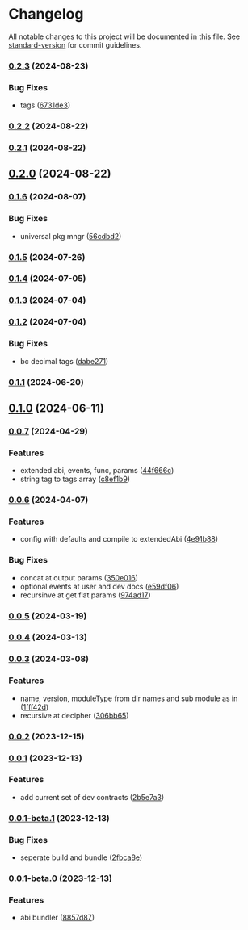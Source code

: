 # Changelog

All notable changes to this project will be documented in this file. See [standard-version](https://github.com/conventional-changelog/standard-version) for commit guidelines.

### [0.2.3](https://github.com/inverter-network/abis/compare/v0.2.2...v0.2.3) (2024-08-23)


### Bug Fixes

* tags ([6731de3](https://github.com/inverter-network/abis/commit/6731de35b62cc7ebe36aae4f8c89aecaeae405e5))

### [0.2.2](https://github.com/inverter-network/abis/compare/v0.2.1...v0.2.2) (2024-08-22)

### [0.2.1](https://github.com/inverter-network/abis/compare/v0.2.0...v0.2.1) (2024-08-22)

## [0.2.0](https://github.com/inverter-network/abis/compare/v0.2.0-alpha.3...v0.2.0) (2024-08-22)

### [0.1.6](https://github.com/inverter-network/abis/compare/v0.1.6-alpha.1...v0.1.6) (2024-08-07)


### Bug Fixes

* universal pkg mngr ([56cdbd2](https://github.com/inverter-network/abis/commit/56cdbd2a57424e97ee86e3481ec0c4a9ad95c273))

### [0.1.5](https://github.com/InverterNetwork/abis/compare/v0.1.4...v0.1.5) (2024-07-26)

### [0.1.4](https://github.com/InverterNetwork/abis/compare/v0.1.3...v0.1.4) (2024-07-05)

### [0.1.3](https://github.com/InverterNetwork/abis/compare/v0.1.2...v0.1.3) (2024-07-04)

### [0.1.2](https://github.com/InverterNetwork/abis/compare/v0.1.1...v0.1.2) (2024-07-04)


### Bug Fixes

* bc decimal tags ([dabe271](https://github.com/InverterNetwork/abis/commit/dabe2719b6cd19a86771c46fb9071f193d95ccda))

### [0.1.1](https://github.com/InverterNetwork/abis/compare/v0.1.0...v0.1.1) (2024-06-20)

## [0.1.0](https://github.com/InverterNetwork/abis/compare/v0.1.0-alpha.12...v0.1.0) (2024-06-11)

### [0.0.7](https://github.com/InverterNetwork/abis/compare/v0.0.7-alpha.3...v0.0.7) (2024-04-29)


### Features

* extended abi, events, func, params ([44f666c](https://github.com/InverterNetwork/abis/commit/44f666c16e669f7008c1e6130e8ffb68696d24b6))
* string tag to tags array ([c8ef1b9](https://github.com/InverterNetwork/abis/commit/c8ef1b9ffb49901bc09d6a9eb6751d3233802d30))

### [0.0.6](https://github.com/InverterNetwork/abis/compare/v0.0.5...v0.0.6) (2024-04-07)


### Features

* config with defaults and compile to extendedAbi ([4e91b88](https://github.com/InverterNetwork/abis/commit/4e91b88ea2f18fbb72c2d23a85bf9ccec2479569))


### Bug Fixes

* concat at output params ([350e016](https://github.com/InverterNetwork/abis/commit/350e016f31442d87d9694467a2f4f2b3203ba84f))
* optional events at user and dev docs ([e59df06](https://github.com/InverterNetwork/abis/commit/e59df069dc102b01ae1f0add8ffacfc916d659dc))
* recursinve at get flat params ([974ad17](https://github.com/InverterNetwork/abis/commit/974ad174277799244530a576fc784fb4d5d89eef))

### [0.0.5](https://github.com/InverterNetwork/abis/compare/v0.0.4...v0.0.5) (2024-03-19)

### [0.0.4](https://github.com/InverterNetwork/abis/compare/v0.0.3...v0.0.4) (2024-03-13)

### [0.0.3](https://github.com/InverterNetwork/abis/compare/v0.0.2...v0.0.3) (2024-03-08)


### Features

* name, version, moduleType from dir names and sub module as in ([1fff42d](https://github.com/InverterNetwork/abis/commit/1fff42de39b586516bc6ed089ffc93f261481f05))
* recursive at decipher ([306bb65](https://github.com/InverterNetwork/abis/commit/306bb651c80028b721dca14f45c727096a6a5c07))

### [0.0.2](https://github.com/InverterNetwork/abis/compare/v0.0.1...v0.0.2) (2023-12-15)

### [0.0.1](https://github.com/InverterNetwork/abis/compare/v0.0.1-beta.1...v0.0.1) (2023-12-13)


### Features

* add current set of dev contracts ([2b5e7a3](https://github.com/InverterNetwork/abis/commit/2b5e7a35cb4bb6c26bcc57b181a45aff7cf23dd3))

### [0.0.1-beta.1](https://github.com/InverterNetwork/abis/compare/v0.0.1-beta.0...v0.0.1-beta.1) (2023-12-13)


### Bug Fixes

* seperate build and bundle ([2fbca8e](https://github.com/InverterNetwork/abis/commit/2fbca8e55e25eb454006bde58743f258b5e209dc))

### 0.0.1-beta.0 (2023-12-13)


### Features

* abi bundler ([8857d87](https://github.com/InverterNetwork/abis/commit/8857d87035f289e5bc80ee467bf058a2c8bf495a))
